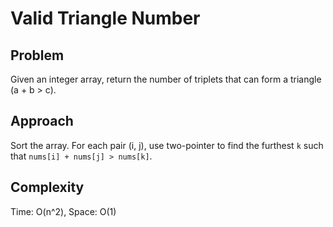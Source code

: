 # Valid Triangle Number

## Problem
Given an integer array, return the number of triplets that can form a triangle (a + b > c).

## Approach
Sort the array. For each pair (i, j), use two-pointer to find the furthest `k` such that `nums[i] + nums[j] > nums[k]`.

## Complexity
Time: O(n^2), Space: O(1)
